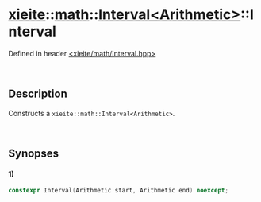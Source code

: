 # [xieite](../../../xieite.md)\:\:[math](../../../math.md)\:\:[Interval\<Arithmetic\>](../../Interval.md)\:\:Interval
Defined in header [<xieite/math/Interval.hpp>](../../../../include/xieite/math/Interval.hpp)

&nbsp;

## Description
Constructs a `xieite::math::Interval<Arithmetic>`.

&nbsp;

## Synopses
#### 1)
```cpp
constexpr Interval(Arithmetic start, Arithmetic end) noexcept;
```
